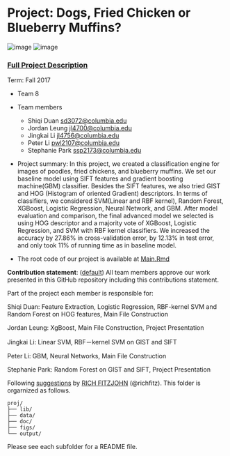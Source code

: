 # Project: Dogs, Fried Chicken or Blueberry Muffins?
![image](figs/chicken.jpg)
![image](figs/muffin.jpg)

### [Full Project Description](doc/project3_desc.md)

Term: Fall 2017

+ Team 8
+ Team members
	+ Shiqi Duan  sd3072@columbia.edu
	+ Jordan Leung  jl4700@columbia.edu
	+ Jingkai Li  jl4756@columbia.edu
	+ Peter Li  pwl2107@columbia.edu
	+ Stephanie Park  ssp2173@columbia.edu
	
+ Project summary: In this project, we created a classification engine for images of poodles, fried chickens, and blueberry muffins. We set our baseline model using SIFT features and gradient boosting machine(GBM) classifier. Besides the SIFT features, we also tried GIST and HOG (Histogram of oriented Gradient) descriptors. In terms of classifiers, we considered SVM(Linear and RBF kernel), Random Forest, XGBoost, Logistic Regression, Neural Network, and GBM. After model evaluation and comparison, the final advanced model we selected is using HOG descriptor and a majority vote of XGBoost, Logistic Regression, and SVM with RBF kernel classifiers. We increased the accuracy by 27.86% in cross-validation error, by 12.13% in test error, and only took 11% of running time as in baseline model. 

+ The root code of our project is available at [Main.Rmd](doc/main.Rmd)
	
**Contribution statement**: ([default](doc/a_note_on_contributions.md)) All team members approve our work presented in this GitHub repository including this contributions statement. 

Part of the project each member is responsible for:
   
Shiqi Duan: Feature Extraction, Logistic Regression, RBF-kernel SVM and Random Forest on HOG features, Main File Construction

Jordan Leung: XgBoost, Main File Construction, Project Presentation

Jingkai Li: Linear SVM, RBF－kernel SVM on GIST and SIFT

Peter Li: GBM, Neural Networks, Main File Construction
     
Stephanie Park: Random Forest on GIST and SIFT, Project Presentation

Following [suggestions](http://nicercode.github.io/blog/2013-04-05-projects/) by [RICH FITZJOHN](http://nicercode.github.io/about/#Team) (@richfitz). This folder is orgarnized as follows.

```
proj/
├── lib/
├── data/
├── doc/
├── figs/
└── output/
```

Please see each subfolder for a README file.
